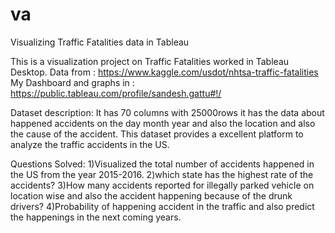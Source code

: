 # va
Visualizing Traffic Fatalities data in Tableau 


This is a visualization project on Traffic Fatalities worked in Tableau Desktop.
Data from : https://www.kaggle.com/usdot/nhtsa-traffic-fatalities
My Dashboard and graphs in : https://public.tableau.com/profile/sandesh.gattu#!/

Dataset description:
It has 70 columns with 25000rows it has the data about happened accidents on the day month year and also the location and also the cause of the accident. This dataset provides a excellent platform to analyze the traffic accidents in the US.

Questions Solved:
1)Visualized the total number of accidents happened in the US from the year 2015-2016.
2)which state has the highest rate of the accidents?
3)How many accidents reported for illegally parked vehicle on location wise and also the accident happening because of the drunk drivers?
4)Probability of happening accident in the traffic and also predict the happenings in the next coming years.


